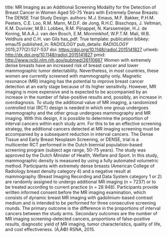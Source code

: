 title: MR Imaging as an Additional Screening Modality for the Detection of Breast Cancer in Women Aged 50-75 Years with Extremely Dense Breasts: The DENSE Trial Study Design.
authors: M.J. Emaus, M.F. Bakker, P.H.M. Peeters, C.E. Loo, R.M. Mann, M.D.F. de Jong, R.H.C. Bisschops, J. Veltman, K.M. Duvivier, M.B.I. Lobbes, R.M. Pijnappel, N. Karssemeijer, H.J. de Koning, M.A.A.J. van den Bosch, E.M. Monninkhof, W.P.T.M. Mali, W.B. Veldhuis and C.H. van Gils
has_pdf: True
template: publication
bibkey: emau15
published_in: RADIOLOGY
pub_details: <i>RADIOLOGY</i> 2015;277(2):527-537
doi: https://doi.org/10.1148/radiol.2015141827
urlweb: http://dx.doi.org/10.1148/radiol.2015141827
pmid: http://www.ncbi.nlm.nih.gov/pubmed/26110667
Women with extremely dense breasts have an increased risk of breast cancer and lower mammographic tumor detectability. Nevertheless, in most countries, these women are currently screened with mammography only. Magnetic resonance (MR) imaging has the potential to improve breast cancer detection at an early stage because of its higher sensitivity. However, MR imaging is more expensive and is expected to be accompanied by an increase in the number of false-positive results and, possibly, an increase in overdiagnosis. To study the additional value of MR imaging, a randomized controlled trial (RCT) design is needed in which one group undergoes mammography and the other group undergoes mammography and MR imaging. With this design, it is possible to determine the proportion of interval cancers within each study arm. For this to be an effective screening strategy, the additional cancers detected at MR imaging screening must be accompanied by a subsequent reduction in interval cancers. The Dense Tissue and Early Breast Neoplasm Screening, or DENSE, trial is a multicenter RCT performed in the Dutch biennial population-based screening program (subject age range, 50-75 years). The study was approved by the Dutch Minister of Health, Welfare and Sport. In this study, mammographic density is measured by using a fully automated volumetric method. Participants with extremely dense breasts (American College of Radiology breast density category 4) and a negative result at mammography (Breast Imaging Recording and Data System category 1 or 2) are randomly assigned to undergo additional MR imaging (n = 7237) or to be treated according to current practice (n = 28 948). Participants provide written informed consent before the MR imaging examination, which consists of dynamic breast MR imaging with gadolinium-based contrast medium and is intended to be performed for three consecutive screening rounds. The primary outcome is the difference in the proportions of interval cancers between the study arms. Secondary outcomes are the number of MR imaging screening-detected cancers, proportions of false-positive results, diagnostic yield of MR imaging, tumor characteristics, quality of life, and cost effectiveness. (Ã‚Â©) RSNA, 2015.

